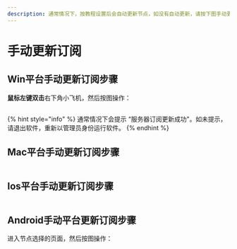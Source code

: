 ```yaml
---
description: 通常情况下，按教程设置后会自动更新节点，如没有自动更新，请按下图手动更新。保持更新订阅可以使用最新的节点
---
```


# 手动更新订阅

## Win平台手动更新订阅步骤

**鼠标左键双击**右下角小飞机，然后按图操作：

<figure><img src="https://i.imgtg.com/2022/07/20/rOXPP.png" alt=""><figcaption></figcaption></figure>

{% hint style="info" %}
通常情况下会提示 “服务器订阅更新成功"。如未提示，请退出软件，重新以管理员身份运行软件。
{% endhint %}

## Mac平台手动更新订阅步骤

<figure><img src="https://i.imgtg.com/2022/07/20/raTPC.png" alt=""><figcaption></figcaption></figure>

## Ios平台手动更新订阅步骤

<figure><img src="https://i.imgtg.com/2022/07/20/ramEI.png" alt=""><figcaption></figcaption></figure>

## Android手动平台更新订阅步骤

进入节点选择的页面，然后按图操作：

<figure><img src="https://i.imgtg.com/2022/07/20/raxdt.png" alt=""><figcaption></figcaption></figure>
